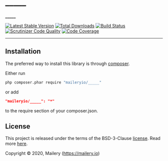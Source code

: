 # _____

**_____**

[![Latest Stable Version](https://poser.pugx.org/maileryio/_____/v/stable)](https://packagist.org/packages/maileryio/_____)
[![Total Downloads](https://poser.pugx.org/maileryio/_____/downloads)](https://packagist.org/packages/maileryio/_____)
[![Build Status](https://travis-ci.com/maileryio/_____.svg?branch=master)](https://travis-ci.com/maileryio/_____)
[![Scrutinizer Code Quality](https://scrutinizer-ci.com/g/maileryio/_____/badges/quality-score.png?b=master)](https://scrutinizer-ci.com/g/maileryio/_____/?branch=master)
[![Code Coverage](https://scrutinizer-ci.com/g/maileryio/_____/badges/coverage.png?b=master)](https://scrutinizer-ci.com/g/maileryio/_____/?branch=master)

_____

## Installation

The preferred way to install this library is through [composer](http://getcomposer.org/download/).

Either run

```sh
php composer.phar require "maileryio/_____"
```

or add

```json
"maileryio/_____": "*"
```

to the require section of your composer.json.

## License

This project is released under the terms of the BSD-3-Clause [license](LICENSE).
Read more [here](http://choosealicense.com/licenses/bsd-3-clause).

Copyright © 2020, Mailery (https://mailery.io)
